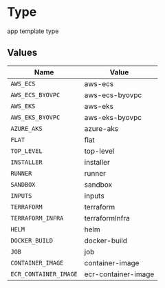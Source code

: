 # Type

app template type


## Values

| Name                  | Value                 |
| --------------------- | --------------------- |
| `AWS_ECS`             | aws-ecs               |
| `AWS_ECS_BYOVPC`      | aws-ecs-byovpc        |
| `AWS_EKS`             | aws-eks               |
| `AWS_EKS_BYOVPC`      | aws-eks-byovpc        |
| `AZURE_AKS`           | azure-aks             |
| `FLAT`                | flat                  |
| `TOP_LEVEL`           | top-level             |
| `INSTALLER`           | installer             |
| `RUNNER`              | runner                |
| `SANDBOX`             | sandbox               |
| `INPUTS`              | inputs                |
| `TERRAFORM`           | terraform             |
| `TERRAFORM_INFRA`     | terraformInfra        |
| `HELM`                | helm                  |
| `DOCKER_BUILD`        | docker-build          |
| `JOB`                 | job                   |
| `CONTAINER_IMAGE`     | container-image       |
| `ECR_CONTAINER_IMAGE` | ecr-container-image   |